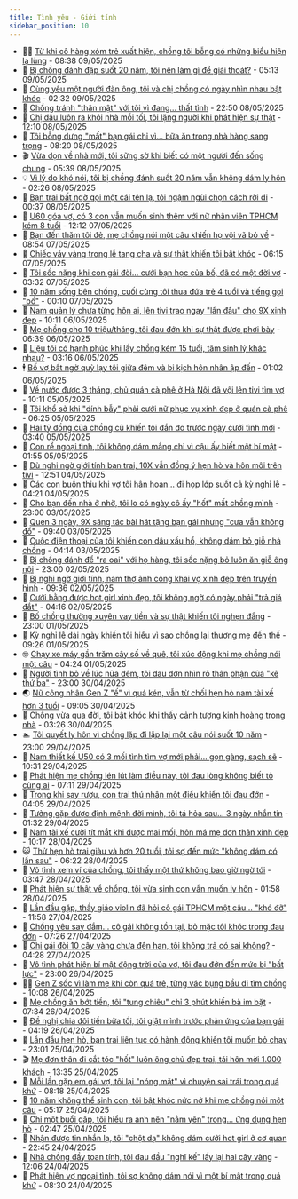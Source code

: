 ```yaml
---
title: Tình yêu - Giới tính
sidebar_position: 10
---
```


<!-- dantri-tinh-yeu-gioi-tinh:START -->
- 👨‍🏫 [Từ khi cô hàng xóm trẻ xuất hiện, chồng tôi bỗng có những biểu hiện lạ lùng](https://dantri.com.vn/tinh-yeu-gioi-tinh/tu-khi-co-hang-xom-tre-xuat-hien-chong-toi-bong-co-nhung-bieu-hien-la-lung-20250509103843276.htm) - 08:38 09/05/2025
- 🦣 [Bị chồng đánh đập suốt 20 năm, tôi nên làm gì để giải thoát?](https://dantri.com.vn/tinh-yeu-gioi-tinh/bi-chong-danh-dap-suot-20-nam-toi-nen-lam-gi-de-giai-thoat-20250508164536038.htm) - 05:13 09/05/2025
- 🔭 [Cùng yêu một người đàn ông, tôi và chị chồng có ngày nhìn nhau bật khóc](https://dantri.com.vn/tinh-yeu-gioi-tinh/cung-yeu-mot-nguoi-dan-ong-toi-va-chi-chong-co-ngay-nhin-nhau-bat-khoc-20250509093108071.htm) - 02:32 09/05/2025
- 🧐 [Chồng tránh &quot;thân mật&quot; với tôi vì đang... thất tình](https://dantri.com.vn/tinh-yeu-gioi-tinh/chong-tranh-than-mat-voi-toi-vi-dang-that-tinh-20250509005440703.htm) - 22:50 08/05/2025
- 🫶 [Chị dâu luôn ra khỏi nhà mỗi tối, tôi lặng người khi phát hiện sự thật](https://dantri.com.vn/tinh-yeu-gioi-tinh/chi-dau-luon-ra-khoi-nha-moi-toi-toi-lang-nguoi-khi-phat-hien-su-that-20250508190946728.htm) - 12:10 08/05/2025
- 💃 [Tôi bỗng dưng &quot;mất&quot; bạn gái chỉ vì... bữa ăn trong nhà hàng sang trọng](https://dantri.com.vn/tinh-yeu-gioi-tinh/toi-bong-dung-mat-ban-gai-chi-vi-bua-an-trong-nha-hang-sang-trong-20250508151937392.htm) - 08:20 08/05/2025
- 🎬 [Vừa dọn về nhà mới, tôi sững sờ khi biết có một người đến sống chung](https://dantri.com.vn/tinh-yeu-gioi-tinh/vua-don-ve-nha-moi-toi-sung-so-khi-biet-co-mot-nguoi-den-song-chung-20250508100634124.htm) - 05:39 08/05/2025
- 💡 [Vì lý do khó nói, tôi bị chồng đánh suốt 20 năm vẫn không dám ly hôn](https://dantri.com.vn/tinh-yeu-gioi-tinh/vi-ly-do-kho-noi-toi-bi-chong-danh-suot-20-nam-van-khong-dam-ly-hon-20250507185224891.htm) - 02:26 08/05/2025
- 🙉 [Bạn trai bất ngờ gọi một cái tên lạ, tôi ngậm ngùi chọn cách rời đi](https://dantri.com.vn/tinh-yeu-gioi-tinh/ban-trai-bat-ngo-goi-mot-cai-ten-la-toi-ngam-ngui-chon-cach-roi-di-20250508022334394.htm) - 00:37 08/05/2025
- 🚦 [U60 góa vợ, có 3 con vẫn muốn sinh thêm với nữ nhân viên TPHCM kém 8 tuổi](https://dantri.com.vn/tinh-yeu-gioi-tinh/u60-goa-vo-co-3-con-van-muon-sinh-them-voi-nu-nhan-vien-tphcm-kem-8-tuoi-20250507144337479.htm) - 12:12 07/05/2025
- 🥸 [Bạn đến thăm tôi đẻ, mẹ chồng nói một câu khiến họ vội vã bỏ về](https://dantri.com.vn/tinh-yeu-gioi-tinh/ban-den-tham-toi-de-me-chong-noi-mot-cau-khien-ho-voi-va-bo-ve-20250507155353599.htm) - 08:54 07/05/2025
- 🤡 [Chiếc váy vàng trong lễ tang cha và sự thật khiến tôi bật khóc](https://dantri.com.vn/tinh-yeu-gioi-tinh/chiec-vay-vang-trong-le-tang-cha-va-su-that-khien-toi-bat-khoc-20250507131437950.htm) - 06:15 07/05/2025
- 🦩 [Tôi sốc nặng khi con gái đòi... cưới bạn học của bố, đã có một đời vợ](https://dantri.com.vn/tinh-yeu-gioi-tinh/toi-soc-nang-khi-con-gai-doi-cuoi-ban-hoc-cua-bo-da-co-mot-doi-vo-20250506113057645.htm) - 03:32 07/05/2025
- 🤡 [10 năm sống bên chồng, cuối cùng tôi thua đứa trẻ 4 tuổi và tiếng gọi &quot;bố&quot;](https://dantri.com.vn/tinh-yeu-gioi-tinh/10-nam-song-ben-chong-cuoi-cung-toi-thua-dua-tre-4-tuoi-va-tieng-goi-bo-20250507070932154.htm) - 00:10 07/05/2025
- 🌊 [Nam quản lý chưa từng hôn ai, lên tivi trao ngay &quot;lần đầu&quot; cho 9X xinh đẹp](https://dantri.com.vn/tinh-yeu-gioi-tinh/nam-quan-ly-chua-tung-hon-ai-len-tivi-trao-ngay-lan-dau-cho-9x-xinh-dep-20250506160308241.htm) - 10:11 06/05/2025
- 🐘 [Mẹ chồng cho 10 triệu/tháng, tôi đau đớn khi sự thật được phơi bày](https://dantri.com.vn/tinh-yeu-gioi-tinh/me-chong-cho-10-trieuthang-toi-dau-don-khi-su-that-duoc-phoi-bay-20250506133902364.htm) - 06:39 06/05/2025
- 🚀 [Liệu tôi có hạnh phúc khi lấy chồng kém 15 tuổi, tâm sinh lý khác nhau?](https://dantri.com.vn/tinh-yeu-gioi-tinh/lieu-toi-co-hanh-phuc-khi-lay-chong-kem-15-tuoi-tam-sinh-ly-khac-nhau-20250505131045319.htm) - 03:16 06/05/2025
- 🕴 [Bố vợ bất ngờ quỳ lạy tôi giữa đêm và bi kịch hôn nhân ập đến](https://dantri.com.vn/tinh-yeu-gioi-tinh/bo-vo-bat-ngo-quy-lay-toi-giua-dem-va-bi-kich-hon-nhan-ap-den-20250506080206344.htm) - 01:02 06/05/2025
- 🚀 [Về nước được 3 tháng, chủ quán cà phê ở Hà Nội đã vội lên tivi tìm vợ](https://dantri.com.vn/tinh-yeu-gioi-tinh/ve-nuoc-duoc-3-thang-chu-quan-ca-phe-o-ha-noi-da-voi-len-tivi-tim-vo-20250505130336532.htm) - 10:11 05/05/2025
- 👺 [Tôi khổ sở khi &quot;dính bẫy&quot; phải cưới nữ phục vụ xinh đẹp ở quán cà phê](https://dantri.com.vn/tinh-yeu-gioi-tinh/toi-kho-so-khi-dinh-bay-phai-cuoi-nu-phuc-vu-xinh-dep-o-quan-ca-phe-20250505110907449.htm) - 06:25 05/05/2025
- 💄 [Hai tỷ đồng của chồng cũ khiến tôi đắn đo trước ngày cưới tình mới](https://dantri.com.vn/tinh-yeu-gioi-tinh/hai-ty-dong-cua-chong-cu-khien-toi-dan-do-truoc-ngay-cuoi-tinh-moi-20250505091753551.htm) - 03:40 05/05/2025
- 🌊 [Con rể ngoại tình, tôi không dám mắng chỉ vì cậu ấy biết một bí mật](https://dantri.com.vn/tinh-yeu-gioi-tinh/con-re-ngoai-tinh-toi-khong-dam-mang-chi-vi-cau-ay-biet-mot-bi-mat-20250504220647836.htm) - 01:55 05/05/2025
- 🚦 [Dù nghi ngờ giới tính bạn trai, 10X vẫn đồng ý hẹn hò và hôn môi trên tivi](https://dantri.com.vn/tinh-yeu-gioi-tinh/du-nghi-ngo-gioi-tinh-ban-trai-10x-van-dong-y-hen-ho-va-hon-moi-tren-tivi-20250504084204909.htm) - 12:51 04/05/2025
- 👹 [Các con buồn thiu khi vợ tôi hân hoan... đi họp lớp suốt cả kỳ nghỉ lễ](https://dantri.com.vn/tinh-yeu-gioi-tinh/cac-con-buon-thiu-khi-vo-toi-han-hoan-di-hop-lop-suot-ca-ky-nghi-le-20250430012748710.htm) - 04:21 04/05/2025
- 🚀 [Cho bạn đến nhà ở nhờ, tôi lo có ngày cô ấy &quot;hốt&quot; mất chồng mình](https://dantri.com.vn/tinh-yeu-gioi-tinh/cho-ban-den-nha-o-nho-toi-lo-co-ngay-co-ay-hot-mat-chong-minh-20250503125933953.htm) - 23:00 03/05/2025
- 🌁 [Quen 3 ngày, 9X sáng tác bài hát tặng bạn gái nhưng &quot;cưa vẫn không đổ&quot;](https://dantri.com.vn/tinh-yeu-gioi-tinh/quen-3-ngay-9x-sang-tac-bai-hat-tang-ban-gai-nhung-cua-van-khong-do-20250503073306904.htm) - 09:40 03/05/2025
- 🧰 [Cuộc điện thoại của tôi khiến con dâu xấu hổ, không dám bỏ giỗ nhà chồng](https://dantri.com.vn/tinh-yeu-gioi-tinh/cuoc-dien-thoai-cua-toi-khien-con-dau-xau-ho-khong-dam-bo-gio-nha-chong-20250503105854885.htm) - 04:14 03/05/2025
- 🦅 [Bị chồng đánh để &quot;ra oai&quot; với họ hàng, tôi sốc nặng bỏ luôn ăn giỗ ông nội](https://dantri.com.vn/tinh-yeu-gioi-tinh/bi-chong-danh-de-ra-oai-voi-ho-hang-toi-soc-nang-bo-luon-an-gio-ong-noi-20250502122229345.htm) - 23:00 02/05/2025
- 🌈 [Bị nghi ngờ giới tính, nam thợ ảnh công khai vợ xinh đẹp trên truyền hình](https://dantri.com.vn/tinh-yeu-gioi-tinh/bi-nghi-ngo-gioi-tinh-nam-tho-anh-cong-khai-vo-xinh-dep-tren-truyen-hinh-20250502081349148.htm) - 09:36 02/05/2025
- 🌋 [Cưới bằng được hot girl xinh đẹp, tôi không ngờ có ngày phải &quot;trả giá đắt&quot;](https://dantri.com.vn/tinh-yeu-gioi-tinh/cuoi-bang-duoc-hot-girl-xinh-dep-toi-khong-ngo-co-ngay-phai-tra-gia-dat-20250502111506714.htm) - 04:16 02/05/2025
- 👺 [Bố chồng thường xuyên vay tiền và sự thật khiến tôi nghẹn đắng](https://dantri.com.vn/tinh-yeu-gioi-tinh/bo-chong-thuong-xuyen-vay-tien-va-su-that-khien-toi-nghen-dang-20250502005241463.htm) - 23:00 01/05/2025
- 🎃 [Kỳ nghỉ lễ dài ngày khiến tôi hiểu vì sao chồng lại thương mẹ đến thế](https://dantri.com.vn/tinh-yeu-gioi-tinh/ky-nghi-le-dai-ngay-khien-toi-hieu-vi-sao-chong-lai-thuong-me-den-the-20250501113640307.htm) - 09:26 01/05/2025
- 🤓 [Chạy xe máy gần trăm cây số về quê, tôi xúc động khi mẹ chồng nói một câu](https://dantri.com.vn/tinh-yeu-gioi-tinh/chay-xe-may-gan-tram-cay-so-ve-que-toi-xuc-dong-khi-me-chong-noi-mot-cau-20250501112130281.htm) - 04:24 01/05/2025
- 🤠 [Người tình bỏ về lúc nửa đêm, tôi đau đớn nhìn rõ thân phận của &quot;kẻ thứ ba&quot;](https://dantri.com.vn/tinh-yeu-gioi-tinh/nguoi-tinh-bo-ve-luc-nua-dem-toi-dau-don-nhin-ro-than-phan-cua-ke-thu-ba-20250430221008863.htm) - 23:00 30/04/2025
- 🌏 [Nữ công nhân Gen Z &quot;ế&quot; vì quá kén, vẫn từ chối hẹn hò nam tài xế hơn 3 tuổi](https://dantri.com.vn/tinh-yeu-gioi-tinh/nu-cong-nhan-gen-z-e-vi-qua-ken-van-tu-choi-hen-ho-nam-tai-xe-hon-3-tuoi-20250430115727348.htm) - 09:05 30/04/2025
- 🚀 [Chồng vừa qua đời, tôi bật khóc khi thấy cảnh tượng kinh hoàng trong nhà](https://dantri.com.vn/tinh-yeu-gioi-tinh/chong-vua-qua-doi-toi-bat-khoc-khi-thay-canh-tuong-kinh-hoang-trong-nha-20250430013629908.htm) - 03:26 30/04/2025
- 🏊 [Tôi quyết ly hôn vì chồng lặp đi lặp lại một câu nói suốt 10 năm](https://dantri.com.vn/tinh-yeu-gioi-tinh/toi-quyet-ly-hon-vi-chong-lap-di-lap-lai-mot-cau-noi-suot-10-nam-20250429163706794.htm) - 23:00 29/04/2025
- 🦒 [Nam thiết kế U50 có 3 mối tình tìm vợ mới phải... gọn gàng, sạch sẽ](https://dantri.com.vn/tinh-yeu-gioi-tinh/nam-thiet-ke-u50-co-3-moi-tinh-tim-vo-moi-phai-gon-gang-sach-se-20250429141416014.htm) - 10:31 29/04/2025
- 💂 [Phát hiện mẹ chồng lén lút làm điều này, tôi đau lòng không biết tỏ cùng ai](https://dantri.com.vn/tinh-yeu-gioi-tinh/phat-hien-me-chong-len-lut-lam-dieu-nay-toi-dau-long-khong-biet-to-cung-ai-20250429103140106.htm) - 07:11 29/04/2025
- 💫 [Trong khi say rượu, con trai thú nhận một điều khiến tôi đau đớn](https://dantri.com.vn/tinh-yeu-gioi-tinh/trong-khi-say-ruou-con-trai-thu-nhan-mot-dieu-khien-toi-dau-don-20250429081451738.htm) - 04:05 29/04/2025
- 🧠 [Tưởng gặp được định mệnh đời mình, tôi tá hỏa sau... 3 ngày nhắn tin](https://dantri.com.vn/tinh-yeu-gioi-tinh/tuong-gap-duoc-dinh-menh-doi-minh-toi-ta-hoa-sau-3-ngay-nhan-tin-20250429025021285.htm) - 01:32 29/04/2025
- 🎡 [Nam tài xế cười tít mắt khi được mai mối, hôn má mẹ đơn thân xinh đẹp](https://dantri.com.vn/tinh-yeu-gioi-tinh/nam-tai-xe-cuoi-tit-mat-khi-duoc-mai-moi-hon-ma-me-don-than-xinh-dep-20250428074849634.htm) - 10:17 28/04/2025
- 😺 [Thử hẹn hò trai giàu và hơn 20 tuổi, tôi sợ đến mức &quot;không dám có lần sau&quot;](https://dantri.com.vn/tinh-yeu-gioi-tinh/thu-hen-ho-trai-giau-va-hon-20-tuoi-toi-so-den-muc-khong-dam-co-lan-sau-20250428112043325.htm) - 06:22 28/04/2025
- 🥰 [Vô tình xem ví của chồng, tôi thấy một thứ không bao giờ ngờ tới](https://dantri.com.vn/tinh-yeu-gioi-tinh/vo-tinh-xem-vi-cua-chong-toi-thay-mot-thu-khong-bao-gio-ngo-toi-20250428095512021.htm) - 03:47 28/04/2025
- 🐲 [Phát hiện sự thật về chồng, tôi vừa sinh con vẫn muốn ly hôn](https://dantri.com.vn/tinh-yeu-gioi-tinh/phat-hien-su-that-ve-chong-toi-vua-sinh-con-van-muon-ly-hon-20250428085828638.htm) - 01:58 28/04/2025
- 🌝 [Lần đầu gặp, thầy giáo violin đã hỏi cô gái TPHCM một câu... &quot;khó đỡ&quot;](https://dantri.com.vn/tinh-yeu-gioi-tinh/lan-dau-gap-thay-giao-violin-da-hoi-co-gai-tphcm-mot-cau-kho-do-20250427151433197.htm) - 11:58 27/04/2025
- 🐲 [Chồng yêu say đắm… cô gái không tồn tại, bỏ mặc tôi khóc trong đau đớn](https://dantri.com.vn/tinh-yeu-gioi-tinh/chong-yeu-say-dam-co-gai-khong-ton-tai-bo-mac-toi-khoc-trong-dau-don-20250427113750791.htm) - 07:26 27/04/2025
- 📝 [Chị gái đòi 10 cây vàng chưa đến hạn, tôi không trả có sai không?](https://dantri.com.vn/tinh-yeu-gioi-tinh/chi-gai-doi-10-cay-vang-chua-den-han-toi-khong-tra-co-sai-khong-20250427112829222.htm) - 04:28 27/04/2025
- 🦏 [Vô tình phát hiện bí mật động trời của vợ, tôi đau đớn đến mức bị &quot;bất lực&quot;](https://dantri.com.vn/tinh-yeu-gioi-tinh/vo-tinh-phat-hien-bi-mat-dong-troi-cua-vo-toi-dau-don-den-muc-bi-bat-luc-20250426140151102.htm) - 23:00 26/04/2025
- 🧑‍🏫 [Gen Z sốc vì làm mẹ khi còn quá trẻ, từng vác bụng bầu đi tìm chồng](https://dantri.com.vn/tinh-yeu-gioi-tinh/gen-z-soc-vi-lam-me-khi-con-qua-tre-tung-vac-bung-bau-di-tim-chong-20250425074907165.htm) - 10:08 26/04/2025
- 🦍 [Mẹ chồng ăn bớt tiền, tôi &quot;tung chiêu&quot; chỉ 3 phút khiến bà im bặt](https://dantri.com.vn/tinh-yeu-gioi-tinh/me-chong-an-bot-tien-toi-tung-chieu-chi-3-phut-khien-ba-im-bat-20250426112625278.htm) - 07:34 26/04/2025
- 🌋 [Đề nghị chia đôi tiền bữa tối, tôi giật mình trước phản ứng của bạn gái](https://dantri.com.vn/tinh-yeu-gioi-tinh/de-nghi-chia-doi-tien-bua-toi-toi-giat-minh-truoc-phan-ung-cua-ban-gai-20250426105415013.htm) - 04:19 26/04/2025
- 💯 [Lần đầu hẹn hò, bạn trai liên tục có hành động khiến tôi muốn bỏ chạy](https://dantri.com.vn/tinh-yeu-gioi-tinh/lan-dau-hen-ho-ban-trai-lien-tuc-co-hanh-dong-khien-toi-muon-bo-chay-20250426010116541.htm) - 23:01 25/04/2025
- 🎬 [Mẹ đơn thân đi cắt tóc &quot;hốt&quot; luôn ông chủ đẹp trai, tái hôn mời 1.000 khách](https://dantri.com.vn/tinh-yeu-gioi-tinh/me-don-than-di-cat-toc-hot-luon-ong-chu-dep-trai-tai-hon-moi-1000-khach-20250425201532812.htm) - 13:35 25/04/2025
- 📝 [Mỗi lần gặp em gái vợ, tôi lại &quot;nóng mặt&quot; vì chuyện sai trái trong quá khứ](https://dantri.com.vn/tinh-yeu-gioi-tinh/moi-lan-gap-em-gai-vo-toi-lai-nong-mat-vi-chuyen-sai-trai-trong-qua-khu-20250425100400615.htm) - 08:18 25/04/2025
- 🧐 [10 năm không thể sinh con, tôi bật khóc nức nở khi mẹ chồng nói một câu](https://dantri.com.vn/tinh-yeu-gioi-tinh/10-nam-khong-the-sinh-con-toi-bat-khoc-nuc-no-khi-me-chong-noi-mot-cau-20250425121715223.htm) - 05:17 25/04/2025
- 🤠 [Chỉ một buổi gặp, tôi hiểu ra anh nên &quot;nằm yên&quot; trong... ứng dụng hẹn hò](https://dantri.com.vn/tinh-yeu-gioi-tinh/chi-mot-buoi-gap-toi-hieu-ra-anh-nen-nam-yen-trong-ung-dung-hen-ho-20250425025635738.htm) - 02:47 25/04/2025
- 💼 [Nhận được tin nhắn lạ, tôi &quot;chột dạ&quot; không dám cưới hot girl ở cơ quan](https://dantri.com.vn/tinh-yeu-gioi-tinh/nhan-duoc-tin-nhan-la-toi-chot-da-khong-dam-cuoi-hot-girl-o-co-quan-20250424235557810.htm) - 22:45 24/04/2025
- 💪 [Nhà chồng đầy toan tính, tôi đau đầu &quot;nghĩ kế&quot; lấy lại hai cây vàng](https://dantri.com.vn/tinh-yeu-gioi-tinh/nha-chong-day-toan-tinh-toi-dau-dau-nghi-ke-lay-lai-hai-cay-vang-20250424180642465.htm) - 12:06 24/04/2025
- 💂 [Phát hiện vợ ngoại tình, tôi sợ không dám nói vì một bí mật trong quá khứ](https://dantri.com.vn/tinh-yeu-gioi-tinh/phat-hien-vo-ngoai-tinh-toi-so-khong-dam-noi-vi-mot-bi-mat-trong-qua-khu-20250424105459102.htm) - 08:30 24/04/2025<!-- dantri-tinh-yeu-gioi-tinh:END -->
